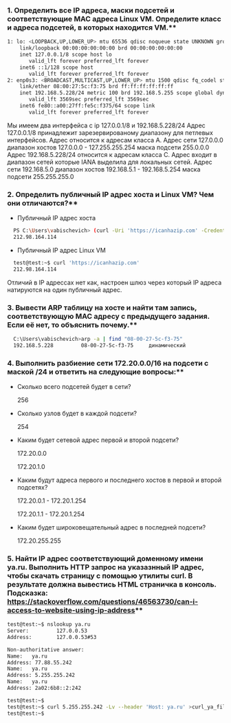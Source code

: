 ### 1. Определить все IP адреса, маски подсетей и соответствующие MAC адреса Linux VM. Определите класс и адреса подсетей, в которых находится VM.**
```bash
1: lo: <LOOPBACK,UP,LOWER_UP> mtu 65536 qdisc noqueue state UNKNOWN group default qlen 1000
    link/loopback 00:00:00:00:00:00 brd 00:00:00:00:00:00
    inet 127.0.0.1/8 scope host lo
       valid_lft forever preferred_lft forever
    inet6 ::1/128 scope host
       valid_lft forever preferred_lft forever
2: enp0s3: <BROADCAST,MULTICAST,UP,LOWER_UP> mtu 1500 qdisc fq_codel state UP group default qlen 1000
    link/ether 08:00:27:5c:f3:75 brd ff:ff:ff:ff:ff:ff
    inet 192.168.5.228/24 metric 100 brd 192.168.5.255 scope global dynamic enp0s3
       valid_lft 3569sec preferred_lft 3569sec
    inet6 fe80::a00:27ff:fe5c:f375/64 scope link
       valid_lft forever preferred_lft forever
```
Мы имеем два интерфейса с ip 127.0.0.1/8 и 192.168.5.228/24
Адрес 127.0.0.1/8 принадлежит зарезервированому диапазону для петлевых интерфейсов. Адрес относится к адресам класса A. Адрес сети 127.0.0.0 диапазон хостов 127.0.0.0 - 127.255.255.254 маска подсети 255.0.0.0
Адрес 192.168.5.228/24 относится к адресам класса С. Адрес входит в диапазон сетей которые IANA выделила для локальных сетей. Адрес сети 192.168.5.0 диапазон хостов 192.168.5.1 - 192.168.5.254 маска подсети 255.255.255.0


### 2. Определить публичный IP адрес хоста и Linux VM? Чем они отличаются?**

- Публичный IP адрес хоста
```bash
  PS C:\Users\vabischevich> (curl -Uri 'https://icanhazip.com' -Credential $cred).Content
  212.98.164.114
```
  
-  Публичный IP адрес Linux VM
```bash
  test@test:~$ curl 'https://icanhazip.com'
  212.98.164.114
```
Отличий в IP адрессах нет как, настроен шлюз через который IP адреса натируются на один публичный адрес.

### 3. Вывести ARP таблицу на хосте и найти там запись, соответствующую MAC адресу с предыдущего задания. Если её нет, то объяснить почему.**
```bash
  C:\Users\vabischevich>arp -a | find "08-00-27-5c-f3-75"
  192.168.5.228         08-00-27-5c-f3-75     динамический
```
### 4. Выполнить разбиение сети 172.20.0.0/16 на подсети с маской /24 и ответить на следующие вопросы:**
- Сколько всего подсетей будет в сети?
    
  256

- Сколько узлов будет в каждой подсети?
  
  254

- Каким будет сетевой адрес первой и второй подсети?

  172.20.0.0
  
  172.20.1.0
  
- Каким будут адреса первого и последнего хостов в первой и второй подсетях?

  172.20.0.1 - 172.20.1.254
  
  172.20.1.1 - 172.20.1.254
  
- Каким будет широковещательный адрес в последней подсети?
  
  172.20.255.255

### 5. Найти IP адрес соответствующий доменному имени ya.ru. Выполнить HTTP запрос на указазнный IP адрес, чтобы скачать страницу с помощью утилиты curl. В результате должна вывестись HTML страничка в консоль. Подсказка: https://stackoverflow.com/questions/46563730/can-i-access-to-website-using-ip-address**
```bash
test@test:~$ nslookup ya.ru
Server:         127.0.0.53
Address:        127.0.0.53#53

Non-authoritative answer:
Name:   ya.ru
Address: 77.88.55.242
Name:   ya.ru
Address: 5.255.255.242
Name:   ya.ru
Address: 2a02:6b8::2:242

test@test:~$
test@test:~$ curl 5.255.255.242 -Lv --header 'Host: ya.ru' >curl_ya_file.txt
test@test:~$
```
